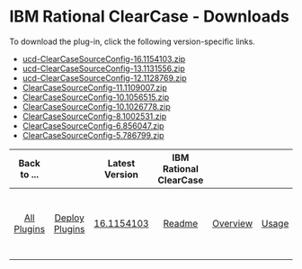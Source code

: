 
# IBM Rational ClearCase - Downloads

To download the plug-in, click the following version-specific links.
- [ucd-ClearCaseSourceConfig-16.1154103.zip](https://raw.githubusercontent.com/UrbanCode/IBM-UCD-PLUGINS/main/files/ClearCaseSourceConfig/ucd-ClearCaseSourceConfig-16.1154103.zip)
- [ucd-ClearCaseSourceConfig-13.1131556.zip](https://raw.githubusercontent.com/UrbanCode/IBM-UCD-PLUGINS/main/files/ClearCaseSourceConfig/ucd-ClearCaseSourceConfig-13.1131556.zip)
- [ucd-ClearCaseSourceConfig-12.1128769.zip](https://raw.githubusercontent.com/UrbanCode/IBM-UCD-PLUGINS/main/files/ClearCaseSourceConfig/ucd-ClearCaseSourceConfig-12.1128769.zip)
- [ClearCaseSourceConfig-11.1109007.zip](https://raw.githubusercontent.com/UrbanCode/IBM-UCD-PLUGINS/main/files/ClearCaseSourceConfig/ClearCaseSourceConfig-11.1109007.zip)
- [ClearCaseSourceConfig-10.1056515.zip](https://raw.githubusercontent.com/UrbanCode/IBM-UCD-PLUGINS/main/files/ClearCaseSourceConfig/ClearCaseSourceConfig-10.1056515.zip)
- [ClearCaseSourceConfig-10.1026778.zip](https://raw.githubusercontent.com/UrbanCode/IBM-UCD-PLUGINS/main/files/ClearCaseSourceConfig/ClearCaseSourceConfig-10.1026778.zip)
- [ClearCaseSourceConfig-8.1002531.zip](https://raw.githubusercontent.com/UrbanCode/IBM-UCD-PLUGINS/main/files/ClearCaseSourceConfig/ClearCaseSourceConfig-8.1002531.zip)
- [ClearCaseSourceConfig-6.856047.zip](https://raw.githubusercontent.com/UrbanCode/IBM-UCD-PLUGINS/main/files/ClearCaseSourceConfig/ClearCaseSourceConfig-6.856047.zip)
- [ClearCaseSourceConfig-5.786799.zip](https://raw.githubusercontent.com/UrbanCode/IBM-UCD-PLUGINS/main/files/ClearCaseSourceConfig/ClearCaseSourceConfig-5.786799.zip)

|Back to ...||Latest Version|IBM Rational ClearCase ||||
| :---: | :---: | :---: | :---: | :---: | :---: | :---: |
|[All Plugins](../../index.md)|[Deploy Plugins](../README.md)|[16.1154103](https://raw.githubusercontent.com/UrbanCode/IBM-UCD-PLUGINS/main/files/ClearCaseSourceConfig/ucd-ClearCaseSourceConfig-16.1154103.zip)|[Readme](README.md)|[Overview](overview.md)|[Usage](usage.md)|[Steps and Roles](steps and roles.md)|
